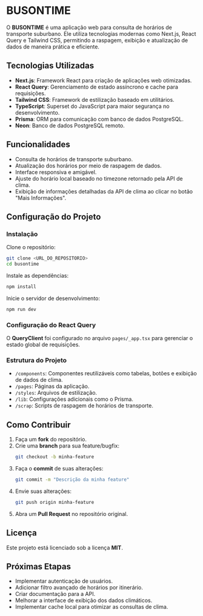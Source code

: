 # BUSONTIME

O **BUSONTIME** é uma aplicação web para consulta de horários de transporte suburbano. Ele utiliza tecnologias modernas como Next.js, React Query e Tailwind CSS, permitindo a raspagem, exibição e atualização de dados de maneira prática e eficiente.

## Tecnologias Utilizadas

- **Next.js**: Framework React para criação de aplicações web otimizadas.
- **React Query**: Gerenciamento de estado assíncrono e cache para requisições.
- **Tailwind CSS**: Framework de estilização baseado em utilitários.
- **TypeScript**: Superset do JavaScript para maior segurança no desenvolvimento.
- **Prisma**: ORM para comunicação com banco de dados PostgreSQL.
- **Neon**: Banco de dados PostgreSQL remoto.

## Funcionalidades

- Consulta de horários de transporte suburbano.
- Atualização dos horários por meio de raspagem de dados.
- Interface responsiva e amigável.
- Ajuste do horário local baseado no timezone retornado pela API de clima.
- Exibição de informações detalhadas da API de clima ao clicar no botão "Mais Informações".

## Configuração do Projeto

### Instalação

Clone o repositório:
```bash
git clone <URL_DO_REPOSITORIO>
cd busontime
```

Instale as dependências:
```bash
npm install
```

Inicie o servidor de desenvolvimento:
```bash
npm run dev
```

### Configuração do React Query

O **QueryClient** foi configurado no arquivo `pages/_app.tsx` para gerenciar o estado global de requisições.

### Estrutura do Projeto

- `/components`: Componentes reutilizáveis como tabelas, botões e exibição de dados de clima.
- `/pages`: Páginas da aplicação.
- `/styles`: Arquivos de estilização.
- `/lib`: Configurações adicionais como o Prisma.
- `/scrap`: Scripts de raspagem de horários de transporte.

## Como Contribuir

1. Faça um **fork** do repositório.
2. Crie uma **branch** para sua feature/bugfix:
   ```bash
   git checkout -b minha-feature
   ```
3. Faça o **commit** de suas alterações:
   ```bash
   git commit -m "Descrição da minha feature"
   ```
4. Envie suas alterações:
   ```bash
   git push origin minha-feature
   ```
5. Abra um **Pull Request** no repositório original.

## Licença

Este projeto está licenciado sob a licença **MIT**.

## Próximas Etapas

- Implementar autenticação de usuários.
- Adicionar filtro avançado de horários por itinerário.
- Criar documentação para a API.
- Melhorar a interface de exibição dos dados climáticos.
- Implementar cache local para otimizar as consultas de clima.
